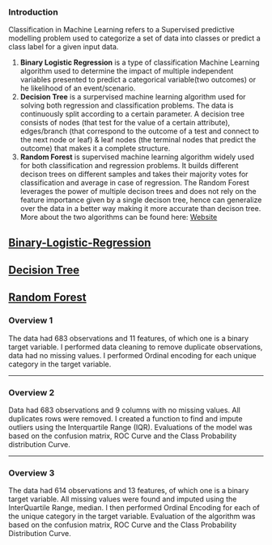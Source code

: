 ### Introduction
Classification in Machine Learning refers to a Supervised predictive modelling problem used to categorize a set of data into classes or predict a class label for a
given input data.
1. **Binary Logistic Regression** is a type of classification Machine Learning algorithm used to determine the impact of multiple independent variables presented to predict a categorical variable(two outcomes) or he likelihood of an event/scenario.
2. **Decision Tree** is a surpervised machine learning algorithm used for solving both regression and classification problems. The data is continuously split according to a certain parameter.
A decision tree consists of nodes (that test for the value of a certain attribute), edges/branch (that correspond to the outcome of a test and connect to the next node or leaf) & leaf nodes (the terminal nodes that predict the outcome) that makes it a complete structure.
3. **Random Forest** is supervised machine learning algorithm widely used for both classification and regression problems. It builds different decison trees on different samples and takes their majority votes for classification and average in case of regression.
The Random Forest leverages the power of multiple decison trees and does not rely on the feature importance given by a single decison tree, hence can generalize over the data in a better way making it more accurate than decison tree.
More about the two algorithms can be found here: [Website](https://www.analyticsvidhya.com/blog/2020/05/decision-tree-vs-random-forest-algorithm/)
 ## [Binary-Logistic-Regression](overview-1)
 ## [Decision Tree](overview-2)
 ## [Random Forest](overview-3)
### Overview 1
The data had 683 observations and 11 features, of which one is a binary target variable. I performed data cleaning to remove duplicate observations, data had no missing
values. I performed Ordinal encoding for each unique category in the target variable.

---
### Overview 2
Data had 683 observations and 9 columns with no missing values. All duplicates rows were removed. I created a function to find and impute outliers using the
Interquartile Range (IQR). Evaluations of the model was based on the confusion matrix, ROC Curve and the Class Probability distribution Curve.

---
### Overview 3
The data had 614 observations and 13 features, of which one is a binary target variable. All missing values were found and imputed using the InterQuartile Range, median.
I then performed Ordinal Encoding for each of the unique category in the target variable. Evaluation of the algorithm was based on the confusion matrix, ROC Curve and the Class Probability Distribution Curve.



